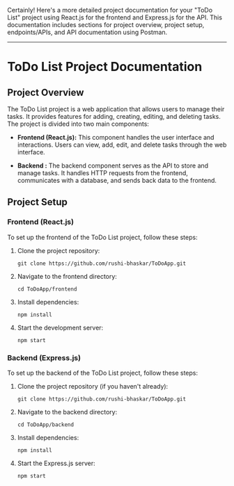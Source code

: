 Certainly! Here's a more detailed project documentation for your "ToDo List" project using React.js for the frontend and Express.js for the API. This documentation includes sections for project overview, project setup, endpoints/APIs, and API documentation using Postman.

---

# ToDo List Project Documentation

## Project Overview

The ToDo List project is a web application that allows users to manage their tasks. It provides features for adding, creating, editing, and deleting tasks. The project is divided into two main components:

- **Frontend (React.js):** This component handles the user interface and interactions. Users can view, add, edit, and delete tasks through the web interface.

- **Backend :** The backend component serves as the API to store and manage tasks. It handles HTTP requests from the frontend, communicates with a database, and sends back data to the frontend.

## Project Setup

### Frontend (React.js)

To set up the frontend of the ToDo List project, follow these steps:

1. Clone the project repository:
   ```
   git clone https://github.com/rushi-bhaskar/ToDoApp.git
   ```

2. Navigate to the frontend directory:
   ```
   cd ToDoApp/frontend
   ```

3. Install dependencies:
   ```
   npm install
   ```

4. Start the development server:
   ```
   npm start
   ```

### Backend (Express.js)

To set up the backend of the ToDo List project, follow these steps:

1. Clone the project repository (if you haven't already):
   ```
   git clone https://github.com/rushi-bhaskar/ToDoApp.git
   ```

2. Navigate to the backend directory:
   ```
   cd ToDoApp/backend
   ```

3. Install dependencies:
   ```
   npm install
   ```

4. Start the Express.js server:
   ```
   npm start
   ```
